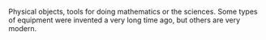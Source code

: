 Physical objects, tools for doing mathematics or the sciences. Some
types of equipment were invented a very long time ago, but others are
very modern.
